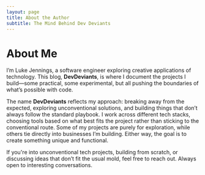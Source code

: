 ```yaml
---
layout: page
title: About the Author
subtitle: The Mind Behind Dev Deviants
---
```


# About Me

I’m Luke Jennings, a software engineer exploring creative applications of technology. This blog, **DevDeviants**, is where I document the projects I build—some practical, some experimental, but all pushing the boundaries of what’s possible with code.

The name **DevDeviants** reflects my approach: breaking away from the expected, exploring unconventional solutions, and building things that don’t always follow the standard playbook. I work across different tech stacks, choosing tools based on what best fits the project rather than sticking to the conventional route. Some of my projects are purely for exploration, while others tie directly into businesses I’m building. Either way, the goal is to create something unique and functional.

If you're into unconventional tech projects, building from scratch, or discussing ideas that don’t fit the usual mold, feel free to reach out. Always open to interesting conversations.
